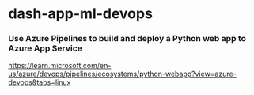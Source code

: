 # dash-app-ml-devops

### Use Azure Pipelines to build and deploy a Python web app to Azure App Service
https://learn.microsoft.com/en-us/azure/devops/pipelines/ecosystems/python-webapp?view=azure-devops&tabs=linux